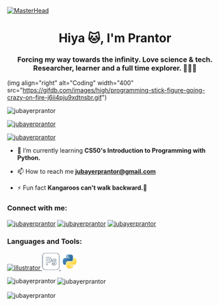 [![MasterHead](https://tenor.com/view/cat-cats-cat-meme-stare-look-gif-3976787806776047577)](https://jubayerprantor.bio.link/)

<h1 align="center">Hiya 🐱, I'm Prantor</h1>
<h3 align="center">Forcing my way towards the infinity. Love science & tech. Researcher, learner and a full time explorer. 🔬📝🤖</h3>

(img align="right" alt="Coding" width="400" src="https://gifdb.com/images/high/programming-stick-figure-going-crazy-on-fire-j6ii4pju9xdtnsbr.gif")

<p align="left"> <img src="https://komarev.com/ghpvc/?username=jubayerprantor&label=Profile%20views&color=0e75b6&style=flat" alt="jubayerprantor" /> </p>

<p align="left"> <a href="https://github.com/ryo-ma/github-profile-trophy"><img src="https://github-profile-trophy.vercel.app/?username=jubayerprantor" alt="jubayerprantor" /></a> </p>

<p align="left"> <a href="https://twitter.com/jubayerprantor" target="blank"><img src="https://img.shields.io/twitter/follow/jubayerprantor?logo=twitter&style=for-the-badge" alt="jubayerprantor" /></a> </p>

- 🌱 I’m currently learning **CS50's Introduction to Programming with Python.**

- 📫 How to reach me **jubayerprantor@gmail.com**

- ⚡ Fun fact **Kangaroos can't walk backward.🦘**

<h3 align="left">Connect with me:</h3>
<p align="left">
<a href="https://twitter.com/jubayerprantor" target="blank"><img align="center" src="https://raw.githubusercontent.com/rahuldkjain/github-profile-readme-generator/master/src/images/icons/Social/twitter.svg" alt="jubayerprantor" height="30" width="40" /></a>
<a href="https://fb.com/jubayerprantor" target="blank"><img align="center" src="https://raw.githubusercontent.com/rahuldkjain/github-profile-readme-generator/master/src/images/icons/Social/facebook.svg" alt="jubayerprantor" height="30" width="40" /></a>
<a href="https://instagram.com/jubayerprantor" target="blank"><img align="center" src="https://raw.githubusercontent.com/rahuldkjain/github-profile-readme-generator/master/src/images/icons/Social/instagram.svg" alt="jubayerprantor" height="30" width="40" /></a>
</p>

<h3 align="left">Languages and Tools:</h3>
<p align="left"> <a href="https://www.adobe.com/in/products/illustrator.html" target="_blank" rel="noreferrer"> <img src="https://www.vectorlogo.zone/logos/adobe_illustrator/adobe_illustrator-icon.svg" alt="illustrator" width="40" height="40"/> </a> <a href="https://www.photoshop.com/en" target="_blank" rel="noreferrer"> <img src="https://raw.githubusercontent.com/devicons/devicon/master/icons/photoshop/photoshop-line.svg" alt="photoshop" width="40" height="40"/> </a> <a href="https://www.python.org" target="_blank" rel="noreferrer"> <img src="https://raw.githubusercontent.com/devicons/devicon/master/icons/python/python-original.svg" alt="python" width="40" height="40"/> </a> </p>

<p><img align="left" src="https://github-readme-stats.vercel.app/api/top-langs?username=jubayerprantor&show_icons=true&locale=en&layout=compact" alt="jubayerprantor" /></p>

<p>&nbsp;<img align="center" src="https://github-readme-stats.vercel.app/api?username=jubayerprantor&show_icons=true&locale=en" alt="jubayerprantor" /></p>

<p><img align="center" src="https://github-readme-streak-stats.herokuapp.com/?user=jubayerprantor&" alt="jubayerprantor" /></p>
